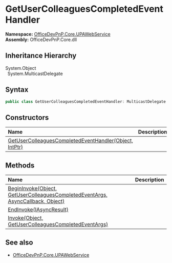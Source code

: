 # GetUserColleaguesCompletedEventHandler
  

**Namespace:** [OfficeDevPnP.Core.UPAWebService](OfficeDevPnP.Core.UPAWebService.md)  
**Assembly:** OfficeDevPnP.Core.dll  
## Inheritance Hierarchy
System.Object  
&ensp;System.MulticastDelegate  
## Syntax
```C#
public class GetUserColleaguesCompletedEventHandler: MulticastDelegate
```
## Constructors
|**Name**|**Description**|
|:-----|:-----|
| [GetUserColleaguesCompletedEventHandler(Object, IntPtr)](OfficeDevPnP.Core.UPAWebService.GetUserColleaguesCompletedEventHandler.ctor1.md) |  
## Methods
|**Name**|**Description**|
|:-----|:-----|
| [BeginInvoke(Object, GetUserColleaguesCompletedEventArgs, AsyncCallback, Object)](OfficeDevPnP.Core.UPAWebService.GetUserColleaguesCompletedEventHandler.8d3613a5.md) | 
| [EndInvoke(IAsyncResult)](OfficeDevPnP.Core.UPAWebService.GetUserColleaguesCompletedEventHandler.c9867657.md) | 
| [Invoke(Object, GetUserColleaguesCompletedEventArgs)](OfficeDevPnP.Core.UPAWebService.GetUserColleaguesCompletedEventHandler.a614fc09.md) | 
## See also
- [OfficeDevPnP.Core.UPAWebService](OfficeDevPnP.Core.UPAWebService.md)
